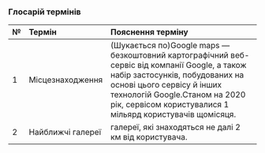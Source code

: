 ### Глосарій термінів
|№|	Термін|	Пояснення терміну
|:-     |:-         |:- |
|1|	Місцезнаходження|(Шукається по)Google maps — безкоштовний картографічний веб-сервіс від компанії Google, а також набір застосунків, побудованих на основі цього сервісу й інших технологій Google.Станом на 2020 рік, сервісом користувалися 1 мільярд користувачів щомісяця.
|2|	Найближчі галереї| галереї, які знаходяться не далі 2 км від користувача.
